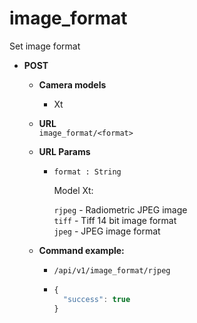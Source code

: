 image_format
=====
Set image format

* **POST**

  * **Camera models**
    * Xt

  * **URL**  
    `image_format/<format>`
    
  * **URL Params**  
    * `format : String`  
    
      Model Xt:
      
      `rjpeg` - Radiometric JPEG image  
      `tiff` - Tiff 14 bit image format  
      `jpeg` - JPEG image format  
      
  * **Command example:**
    * `/api/v1/image_format/rjpeg`
    * ```javascript
      {
        "success": true
      }
      ```


